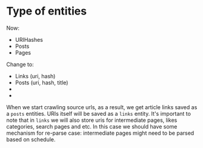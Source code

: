 # Type of entities

Now:

- URIHashes
- Posts
- Pages

Change to:

- Links (uri, hash)
- Posts (uri, hash, title)
- 
- 

When we start crawling source urls, as a result, we get article links saved as a `posts` entities. URIs itself will be saved as a `links` entity. It's important to note that in `links` we will also store uris for intermediate pages, likes categories, search pages and etc. In this case we should have some mechanism for re-parse case: intermediate pages might need to be parsed based on schedule.


